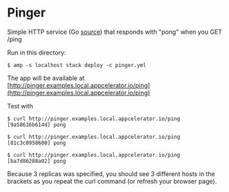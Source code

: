 Pinger
======

Simple HTTP service (Go [source](https://github.com/subfuzion/docker-pinger)) that responds with "pong" when you GET /ping

Run in this directory:

    $ amp -s localhost stack deploy -c pinger.yml

The app will be available at [http://pinger.examples.local.appcelerator.io/ping](http://pinger.examples.local.appcelerator.io/ping)

Test with

    $ curl http://pinger.examples.local.appcelerator.io/ping
    [9a58616b614d] pong

    $ curl http://pinger.examples.local.appcelerator.io/ping
    [81c3c0958600] pong

    $ curl http://pinger.examples.local.appcelerator.io/ping
    [ba7d86288a02] pong

Because 3 replicas was specified, you should see 3 different hosts in
the brackets as you repeat the curl command (or refresh your browser page).
